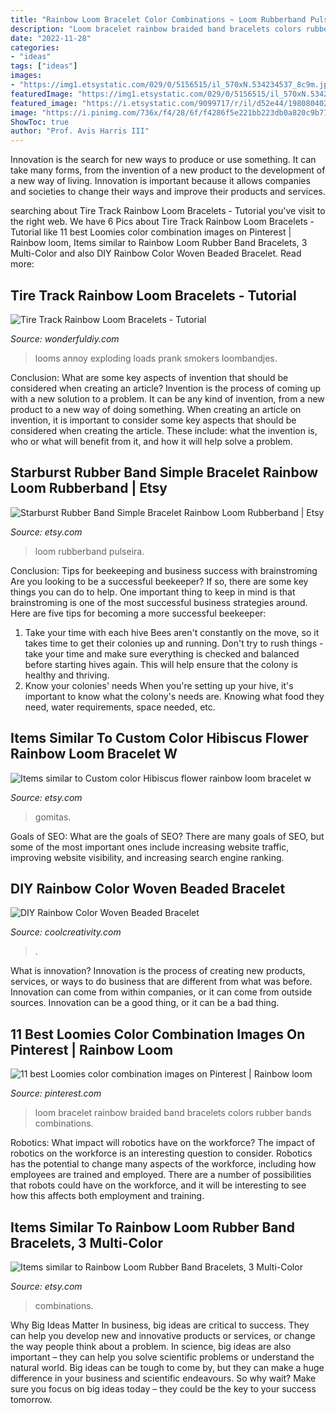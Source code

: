 ```yaml
---
title: "Rainbow Loom Bracelet Color Combinations ~ Loom Rubberband Pulseira"
description: "Loom bracelet rainbow braided band bracelets colors rubber bands combinations"
date: "2022-11-28"
categories:
- "ideas"
tags: ["ideas"]
images:
- "https://img1.etsystatic.com/029/0/5156515/il_570xN.534234537_8c9m.jpg"
featuredImage: "https://img1.etsystatic.com/029/0/5156515/il_570xN.534234537_8c9m.jpg"
featured_image: "https://i.etsystatic.com/9099717/r/il/d52e44/1980804027/il_794xN.1980804027_qdqw.jpg"
image: "https://i.pinimg.com/736x/f4/28/6f/f4286f5e221bb223db0a820c9b71bef2--your-favorite-amber.jpg"
ShowToc: true
author: "Prof. Avis Harris III"
---
```



Innovation is the search for new ways to produce or use something. It can take many forms, from the invention of a new product to the development of a new way of living. Innovation is important because it allows companies and societies to change their ways and improve their products and services.

	

		
searching about Tire Track Rainbow Loom Bracelets - Tutorial you've visit to the right web. We have 6 Pics about Tire Track Rainbow Loom Bracelets - Tutorial like 11 best Loomies color combination images on Pinterest | Rainbow loom, Items similar to Rainbow Loom Rubber Band Bracelets, 3 Multi-Color and also DIY Rainbow Color Woven Beaded Bracelet. Read more:
		
    
## Tire Track Rainbow Loom Bracelets - Tutorial

<img loading=lazy src="https://cdn.wonderfuldiy.com/wp-content/uploads/2014/06/Crazy-Tire-Track-Rainbow-Loom-Bracelets.jpg" onerror="this.onerror=null;this.src='https://tse4.mm.bing.net/th?id=OIP.cPewA7znjgu9Nd0gLG9hkAHaFj&amp;pid=15.1';" alt="Tire Track Rainbow Loom Bracelets - Tutorial">

_Source: wonderfuldiy.com_

>looms annoy exploding loads prank smokers loombandjes. 

	

Conclusion: What are some key aspects of invention that should be considered when creating an article?
Invention is the process of coming up with a new solution to a problem. It can be any kind of invention, from a new product to a new way of doing something. When creating an article on invention, it is important to consider some key aspects that should be considered when creating the article. These include: what the invention is, who or what will benefit from it, and how it will help solve a problem.

    
## Starburst Rubber Band Simple Bracelet Rainbow Loom Rubberband | Etsy

<img loading=lazy src="https://i.etsystatic.com/9099717/r/il/d52e44/1980804027/il_794xN.1980804027_qdqw.jpg" onerror="this.onerror=null;this.src='https://tse4.mm.bing.net/th?id=OIP.zofQK5CN2E3x0Xn2adcVKgHaMj&amp;pid=15.1';" alt="Starburst Rubber Band Simple Bracelet Rainbow Loom Rubberband | Etsy">

_Source: etsy.com_

>loom rubberband pulseira. 

	

Conclusion: Tips for beekeeping and business success with brainstroming
Are you looking to be a successful beekeeper? If so, there are some key things you can do to help. One important thing to keep in mind is that brainstroming is one of the most successful business strategies around. Here are five tips for becoming a more successful beekeeper:

1. Take your time with each hive
Bees aren't constantly on the move, so it takes time to get their colonies up and running. Don't try to rush things - take your time and make sure everything is checked and balanced before starting hives again. This will help ensure that the colony is healthy and thriving.
2. Know your colonies' needs
When you're setting up your hive, it's important to know what the colony's needs are. Knowing what food they need, water requirements, space needed, etc.

    
## Items Similar To Custom Color Hibiscus Flower Rainbow Loom Bracelet W

<img loading=lazy src="https://img1.etsystatic.com/029/0/5156515/il_570xN.534234537_8c9m.jpg" onerror="this.onerror=null;this.src='https://tse2.mm.bing.net/th?id=OIP.ZqcEy-6Uyxa28NmIAoOs_wHaHa&amp;pid=15.1';" alt="Items similar to Custom color Hibiscus flower rainbow loom bracelet w">

_Source: etsy.com_

>gomitas. 

	

Goals of SEO: What are the goals of SEO?
There are many goals of SEO, but some of the most important ones include increasing website traffic, improving website visibility, and increasing search engine ranking.

    
## DIY Rainbow Color Woven Beaded Bracelet

<img loading=lazy src="https://coolcreativity.com/wp-content/uploads/2014/06/diy-rainbow-color-woven-beaded-bracelet07.jpg" onerror="this.onerror=null;this.src='https://tse2.mm.bing.net/th?id=OIP.an9y8aqzM2G_GGnqKN_b4wHaFS&amp;pid=15.1';" alt="DIY Rainbow Color Woven Beaded Bracelet">

_Source: coolcreativity.com_

>. 

	

What is innovation?
Innovation is the process of creating new products, services, or ways to do business that are different from what was before. Innovation can come from within companies, or it can come from outside sources. Innovation can be a good thing, or it can be a bad thing.

    
## 11 Best Loomies Color Combination Images On Pinterest | Rainbow Loom

<img loading=lazy src="https://i.pinimg.com/736x/f4/28/6f/f4286f5e221bb223db0a820c9b71bef2--your-favorite-amber.jpg" onerror="this.onerror=null;this.src='https://tse4.mm.bing.net/th?id=OIP.WP76Ml8b90UWFvH1MU9HrgHaJ3&amp;pid=15.1';" alt="11 best Loomies color combination images on Pinterest | Rainbow loom">

_Source: pinterest.com_

>loom bracelet rainbow braided band bracelets colors rubber bands combinations. 

	

Robotics: What impact will robotics have on the workforce?
The impact of robotics on the workforce is an interesting question to consider. Robotics has the potential to change many aspects of the workforce, including how employees are trained and employed. There are a number of possibilities that robots could have on the workforce, and it will be interesting to see how this affects both employment and training.

    
## Items Similar To Rainbow Loom Rubber Band Bracelets, 3 Multi-Color

<img loading=lazy src="https://img0.etsystatic.com/024/0/7761189/il_570xN.499253566_olsz.jpg" onerror="this.onerror=null;this.src='https://tse2.mm.bing.net/th?id=OIP.xlrz6Qd8WkrIMLOIpdAXZwHaGq&amp;pid=15.1';" alt="Items similar to Rainbow Loom Rubber Band Bracelets, 3 Multi-Color">

_Source: etsy.com_

>combinations. 

	

Why Big Ideas Matter
In business, big ideas are critical to success. They can help you develop new and innovative products or services, or change the way people think about a problem. In science, big ideas are also important – they can help you solve scientific problems or understand the natural world.
Big ideas can be tough to come by, but they can make a huge difference in your business and scientific endeavours. So why wait? Make sure you focus on big ideas today – they could be the key to your success tomorrow.

